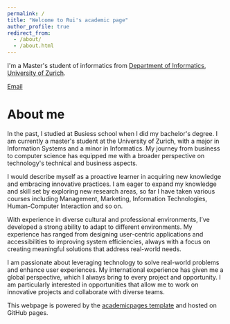 ```yaml
---
permalink: /
title: "Welcome to Rui's academic page"
author_profile: true
redirect_from: 
  - /about/
  - /about.html
---
```

I'm a Master's student of informatics from [Department of Informatics](https://www.ifi.uzh.ch/en.html), [University of Zurich](https://www.uzh.ch/cmsssl/en.html/).

[Email](mailto:rui.song@uzh.ch)                      


About me
======
In the past, I studied at Busiess school when I did my bachelor's degree. I am currently a master's student at the University of Zurich, with a major in Information Systems and a minor in Informatics. My journey from business to computer science has equipped me with a broader perspective on technology's technical and business aspects. 

I would describe myself as a proactive learner in acquiring new knowledge and embracing innovative practices. I am eager to expand my knowledge and skill set by exploring new research areas, so far I have taken various courses including Management, Marketing, Information Technologies, Human-Computer Interaction and so on.

With experience in diverse cultural and professional environments, I’ve developed a strong ability to adapt to different environments. My experience has ranged from designing user-centric applications and accessibilities to improving system efficiencies, always with a focus on creating meaningful solutions that address real-world needs.

I am passionate about leveraging technology to solve real-world problems and enhance user experiences. My international experience has given me a global perspective, which I always bring to every project and opportunity. I am particularly interested in opportunities that allow me to work on innovative projects and collaborate with diverse teams.

This webpage is powered by the [academicpages template](https://github.com/academicpages/academicpages.github.io) and hosted on GitHub pages.